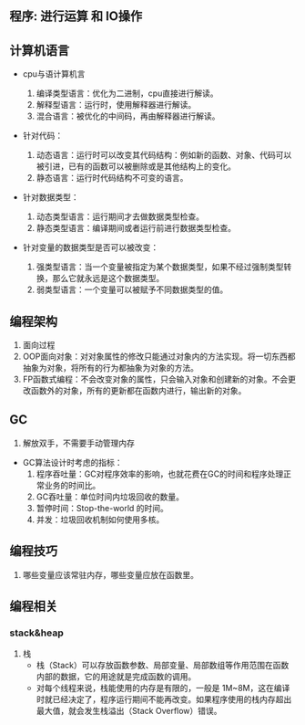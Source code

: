 ## 程序: 进行运算 和 IO操作

## 计算机语言
- cpu与语计算机言
    1. 编译类型语言：优化为二进制，cpu直接进行解读。
    2. 解释型语言：运行时，使用解释器进行解读。
    3. 混合语言：被优化的中间码，再由解释器进行解读。

- 针对代码：
    1. 动态语言：运行时可以改变其代码结构：例如新的函数、对象、代码可以被引进，已有的函数可以被删除或是其他结构上的变化。
    2. 静态语言：运行时代码结构不可变的语言。

- 针对数据类型：
    1. 动态类型语言：运行期间才去做数据类型检查。
    2. 静态类型语言：编译期间或者运行前进行数据类型检查。

- 针对变量的数据类型是否可以被改变：
    1. 强类型语言：当一个变量被指定为某个数据类型，如果不经过强制类型转换，那么它就永远是这个数据类型。
    2. 弱类型语言：一个变量可以被赋予不同数据类型的值。

## 编程架构
1. 面向过程
2. OOP面向对象：对对象属性的修改只能通过对象内的方法实现。将一切东西都抽象为对象，将所有的行为都抽象为对象的方法。
3. FP函数式编程：不会改变对象的属性，只会输入对象和创建新的对象。不会更改函数外的对象，所有的更新都在函数内进行，输出新的对象。

## GC
1. 解放双手，不需要手动管理内存

- GC算法设计时考虑的指标：
    1. 程序吞吐量：GC对程序效率的影响，也就花费在GC的时间和程序处理正常业务的时间比。
    2. GC吞吐量：单位时间内垃圾回收的数量。
    3. 暂停时间：Stop-the-world 的时间。
    4. 并发：垃圾回收机制如何使用多核。

## 编程技巧
1. 哪些变量应该常驻内存，哪些变量应放在函数里。

## 编程相关
### stack&heap
1. 栈
    - 栈（Stack）可以存放函数参数、局部变量、局部数组等作用范围在函数内部的数据，它的用途就是完成函数的调用。
    - 对每个线程来说，栈能使用的内存是有限的，一般是 1M~8M，这在编译时就已经决定了，程序运行期间不能再改变。如果程序使用的栈内存超出最大值，就会发生栈溢出（Stack Overflow）错误。
